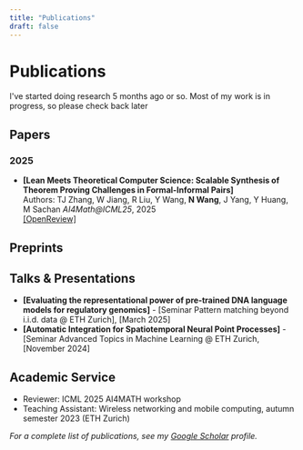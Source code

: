 ```yaml
---
title: "Publications"
draft: false
---
```

# Publications
I've started doing research 5 months ago or so. Most of my work is in progress, so please check back later

## Papers

### 2025
- **[Lean Meets Theoretical Computer Science: Scalable Synthesis of Theorem Proving Challenges in Formal-Informal Pairs]**  
  Authors: TJ Zhang, W Jiang, R Liu, Y Wang, **N Wang**, J Yang, Y Huang, M Sachan
  *AI4Math@ICML25*, 2025  
  [[OpenReview]](https://openreview.net/forum?id=snoHekTbpd#discussion) 

## Preprints

## Talks & Presentations

- **[Evaluating the representational power of pre‐trained DNA language models for regulatory genomics]** - [Seminar Pattern matching beyond i.i.d. data @ ETH Zurich], [March 2025]
- **[Automatic Integration for Spatiotemporal Neural Point Processes]** - [Seminar Advanced Topics in Machine Learning @ ETH Zurich, [November 2024]

## Academic Service

- Reviewer: ICML 2025 AI4MATH workshop 
- Teaching Assistant: Wireless networking and mobile computing, autumn semester 2023 (ETH Zurich)


*For a complete list of publications, see my [Google Scholar](https://scholar.google.com/citations?user=YOURID) profile.*
